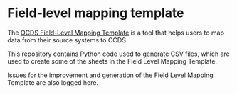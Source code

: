 # Field-level mapping template

The [OCDS Field-Level Mapping Template](https://www.open-contracting.org/resources/ocds-field-level-mapping-template/) is a tool that helps users to map data from their source systems to OCDS. 

This repository contains Python code used to generate CSV files, which are used to create some of the sheets in the Field Level Mapping Template.

Issues for the improvement and generation of the Field Level Mapping Template are also logged here.
